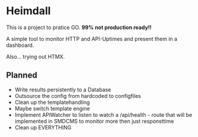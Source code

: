 # Heimdall

This is a project to pratice GO. **99% not production ready!!**

A simple tool to monitor HTTP and API-Uptimes and present them in a dashboard.

Also... trying out HTMX.

## Planned

- Write results persistently to a Database
- Outsource the config from hardcoded to configfiles
- Clean up the templatehandling
- Maybe switch template engine
- Implement APIWatcher to listen to watch a /api/health - route that will be implemented in SMDCMS to monitor more then just responsttime
- Clean up EVERYTHING
